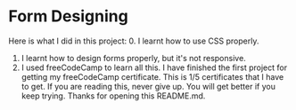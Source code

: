 # Form Designing
Here is what I did in this project:
0. I learnt how to use CSS properly.
1. I learnt how to design forms properly, but it's not responsive.
2. I used freeCodeCamp to learn all this.
I have finished the first project for getting my freeCodeCamp certificate. This is 1/5 certificates that I have to get.
If you are reading this, never give up. You will get better if you keep trying. Thanks for opening this README.md.
